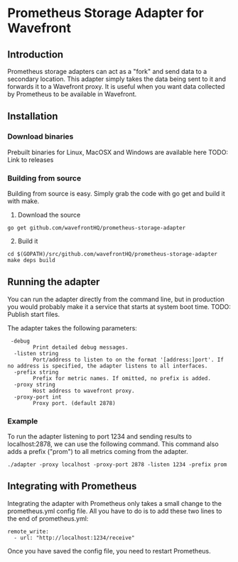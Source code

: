 # Prometheus Storage Adapter for Wavefront

## Introduction
Prometheus storage adapters can act as a "fork" and send data to a secondary location. This adapter simply takes the data being sent to it and forwards it to a Wavefront proxy. It is useful when you want data collected by Prometheus to be available in Wavefront.

## Installation

### Download binaries
Prebuilt binaries for Linux, MacOSX and Windows are available here TODO: Link to releases

### Building from source
Building from source is easy. Simply grab the code with go get and build it with make.

1. Download the source
```
go get github.com/wavefrontHQ/prometheus-storage-adapter
```
2. Build it
```
cd $(GOPATH)/src/github.com/wavefrontHQ/prometheus-storage-adapter
make deps build
```

## Running the adapter
You can run the adapter directly from the command line, but in production you would probably make it a service that starts at system boot time. TODO: Publish start files.

The adapter takes the following parameters:
```
 -debug
    	Print detailed debug messages.
  -listen string
    	Port/address to listen to on the format '[address:]port'. If no address is specified, the adapter listens to all interfaces.
  -prefix string
    	Prefix for metric names. If omitted, no prefix is added.
  -proxy string
    	Host address to wavefront proxy.
  -proxy-port int
    	Proxy port. (default 2878)
```

### Example
To run the adapter listening to port 1234 and sending results to localhost:2878, we can use the following command. This command also adds a prefix ("prom") to all metrics coming from the adapter.
```
./adapter -proxy localhost -proxy-port 2878 -listen 1234 -prefix prom
```

## Integrating with Prometheus
Integrating the adapter with Prometheus only takes a small change to the prometheus.yml config file. All you have to do is to add these two lines to the end of prometheus.yml:

```
remote_write:
  - url: "http://localhost:1234/receive"
```

Once you have saved the config file, you need to restart Prometheus.
